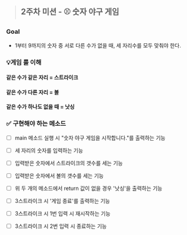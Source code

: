 > ## 2주차 미션 - ⚾️ 숫자 야구 게임

### Goal
- 1부터 9까지의 숫자 중 서로 다른 수가 없을 때, 세 자리수를 모두 맞춰야 한다.

### 💡게임 룰 이해
#### 같은 수가 같은 자리 = 스트라이크
#### 같은 수가 다른 자리 = 볼
#### 같은 수가 하나도 없을 때 = 낫싱

### ✅ 구현해야 하는 메소드

- [ ] main 메소드 실행 시 "숫자 야구 게임을 시작합니다."를 출력하는 기능
- [ ] 세 자리의 숫자를 입력하는 기능
- [ ] 입력받은 숫자에서 스트라이크의 갯수를 세는 기능
- [ ] 입력받은 숫자에서 볼의 갯수를 세는 기능
- [ ] 위 두 개의 메소드에서 return 값이 없을 경우 '낫싱'을 출력하는 기능
- [ ] 3스트라이크 시 '게임 종료'를 출력하는 기능
- [ ] 3스트라이크 시 1번 입력 시 재시작하는 기능
- [ ] 3스트라이크 시 2번 입력 시 종료하는 기능

